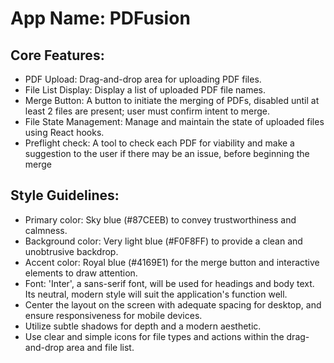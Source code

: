 # **App Name**: PDFusion

## Core Features:

- PDF Upload: Drag-and-drop area for uploading PDF files.
- File List Display: Display a list of uploaded PDF file names.
- Merge Button: A button to initiate the merging of PDFs, disabled until at least 2 files are present; user must confirm intent to merge.
- File State Management: Manage and maintain the state of uploaded files using React hooks.
- Preflight check: A tool to check each PDF for viability and make a suggestion to the user if there may be an issue, before beginning the merge

## Style Guidelines:

- Primary color: Sky blue (#87CEEB) to convey trustworthiness and calmness.
- Background color: Very light blue (#F0F8FF) to provide a clean and unobtrusive backdrop.
- Accent color: Royal blue (#4169E1) for the merge button and interactive elements to draw attention.
- Font: 'Inter', a sans-serif font, will be used for headings and body text. Its neutral, modern style will suit the application's function well.
- Center the layout on the screen with adequate spacing for desktop, and ensure responsiveness for mobile devices.
- Utilize subtle shadows for depth and a modern aesthetic.
- Use clear and simple icons for file types and actions within the drag-and-drop area and file list.
